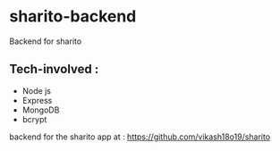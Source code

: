 # sharito-backend

Backend for sharito

## Tech-involved :
- Node js
- Express
- MongoDB
- bcrypt


backend for the sharito app at : https://github.com/vikash18o19/sharito
